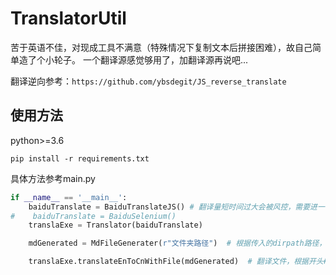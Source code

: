 # TranslatorUtil

苦于英语不佳，对现成工具不满意（特殊情况下复制文本后拼接困难），故自己简单造了个小轮子。
一个翻译源感觉够用了，加翻译源再说吧...

翻译逆向参考：`https://github.com/ybsdegit/JS_reverse_translate`

## 使用方法

python>=3.6

```shell
pip install -r requirements.txt
```

具体方法参考main.py

```python
if __name__ == '__main__':
    baiduTranslate = BaiduTranslateJS() # 翻译量短时间过大会被风控，需要进一步的逆向...此时建议使用selenium方法，速度会慢了不少
#    baiduTranslate = BaiduSelenium()
    translaExe = Translator(baiduTranslate)

    mdGenerated = MdFileGenerater(r"文件夹路径")  # 根据传入的dirpath路径，检索文件夹下的pdf生成标题带链接的md文档

    translaExe.translateEnToCnWithFile(mdGenerated)  # 翻译文件，根据开头#或者空行进行分段，输出至同路径下一个带时间戳的md文档
```

